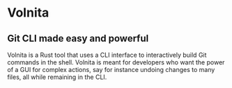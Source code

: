 # Volnita
## Git CLI made easy and powerful
Volnita is a Rust tool that uses a CLI interface to interactively build Git commands in the shell. Volnita is meant for developers who want the power of a GUI for complex actions, say for instance undoing changes to many files, all while remaining in the CLI.
